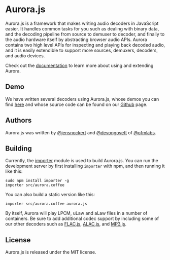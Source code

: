 Aurora.js
=========

Aurora.js is a framework that makes writing audio decoders in JavaScript easier.  It handles common 
tasks for you such as dealing with binary data, and the decoding pipeline from source to demuxer to 
decoder, and finally to the audio hardware itself by abstracting browser audio APIs.  Aurora contains 
two high level APIs for inspecting and playing back decoded audio, and it is easily extendible to support 
more sources, demuxers, decoders, and audio devices.

Check out the [documentation](https://github.com/ofmlabs/aurora.js/wiki) to learn more about using and 
extending Aurora.

## Demo

We have written several decoders using Aurora.js, whose demos you can find [here](http://labs.official.fm/codecs/)
and whose source code can be found on our [Github](https://github.com/ofmlabs) page.

## Authors

Aurora.js was written by [@jensnockert](https://github.com/jensnockert) and [@devongovett](https://github.com/devongovett) 
of [@ofmlabs](https://github.com/ofmlabs).

## Building

Currently, the [importer](https://github.com/devongovett/importer) module is used to build Aurora.js.  You can run
the development server by first installing `importer` with npm, and then running it like this:

    sudo npm install importer -g
    importer src/aurora.coffee
    
You can also build a static version like this:

    importer src/aurora.coffee aurora.js
    
By itself, Aurora will play LPCM, uLaw and aLaw files in a number of containers.  Be sure to add additional codec support 
by including some of our other decoders such as [FLAC.js](https://github.com/ofmlabs/flac.js), 
[ALAC.js](https://github.com/ofmlabs/alac.js), and [MP3.js](https://github.com/devongovett/mp3.js).

## License

Aurora.js is released under the MIT license.